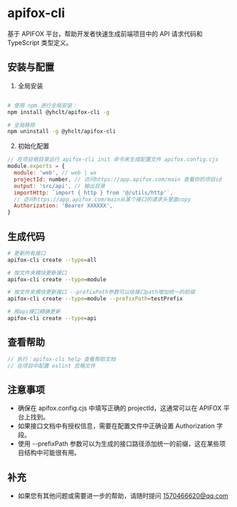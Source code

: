 # apifox-cli

基于 APIFOX 平台，帮助开发者快速生成前端项目中的 API 请求代码和 TypeScript 类型定义。

## 安装与配置

1.  全局安装

```bash

# 使用 npm 进行全局安装：
npm install @yhclt/apifox-cli -g

# 全局移除
npm uninstall -g @yhclt/apifox-cli

```

2.  初始化配置

```javascript
// 在项目根目录运行 apifox-cli init 命令来生成配置文件 apifox.config.cjs
module.exports = {
  module: 'web', // web | wx
  projectId: number, // 访问https://app.apifox.com/main 查看你的项目id
  output: 'src/api', // 输出目录
  importHttp: `import { http } from '@/utils/http'`,
  // 访问https://app.apifox.com/main从某个接口的请求头里面copy
  Authorization: 'Bearer XXXXXX',
}
```

<a name="mPVTi"></a>

## 生成代码

```bash
# 更新所有接口
apifox-cli create --type=all

# 按文件夹模块更新接口
apifox-cli create --type=module

# 按文件夹模块更新接口 --prefixPath参数可以给接口path增加统一的前缀
apifox-cli create --type=module --prefixPath=testPrefix

# 按api接口精确更新
apifox-cli create --type=api
```

<a name="Enxgo"></a>

## 查看帮助

```javascript
// 执行：apifox-cli help 查看帮助文档
// 在项目中配置 eslint 忽略文件
```

<a name="MJeSI"></a>

## 注意事项

- 确保在 apifox.config.cjs 中填写正确的 projectId，这通常可以在 APIFOX 平台上找到。
- 如果接口文档中有授权信息，需要在配置文件中正确设置 Authorization 字段。
- 使用 --prefixPath 参数可以为生成的接口路径添加统一的前缀，这在某些项目结构中可能很有用。
  <a name="NtNzl"></a>

## 补充

- 如果您有其他问题或需要进一步的帮助，请随时提问 1570466620@qq.com
